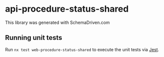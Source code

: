 
# api-procedure-status-shared

This library was generated with SchemaDriven.com

## Running unit tests

Run `nx test web-procedure-status-shared` to execute the unit tests via [Jest](https://jestjs.io).

